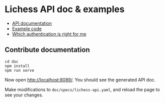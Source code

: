 # Lichess API doc & examples

- [API documentation](https://lichess.org/api)
- [Example code](https://github.com/lichess-org/api/tree/master/example/)
- [Which authentication is right for me](https://github.com/lichess-org/api/tree/master/example/README.md)

## Contribute documentation

```shell
cd doc
npm install
npm run serve
```

Now open <http://localhost:8089/>. You should see the generated API doc.

Make modifications to `doc/specs/lichess-api.yaml`, and reload the page to see your changes.

